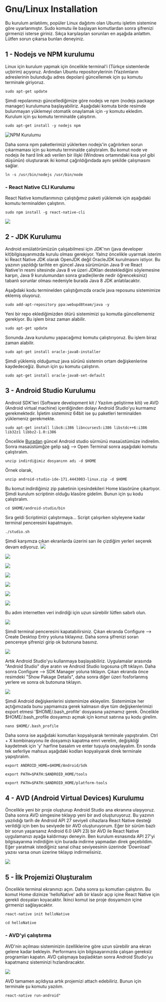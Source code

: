 # Gnu/Linux Installation

Bu kurulum anlatılımı, popüler Linux dağıtımı olan Ubuntu işletim sistemine göre uyarlanmıştır. Sudo komutu ile başlayan komutlardan sonra şifrenizi girmenizi isterse giriniz. Sıkça karşılaşılan sorunları en aşağıda anlattım. Lütfen sorun çıkarsa bunları deneyiniz.

## 1 - Nodejs ve NPM kurulumu
Linux için kurulum yapmak için öncelikle terminal'i (Türkçe sistemlerde uçbirim) açıyoruz. Ardından Ubuntu repositorylerinin (Yazılımların adreslerinin bulunduğu adres depoları) güncellemek için şu komutu terminale giriyoruz. 

`sudo apt-get update`

Şimdi repolarımızı güncellediğimize göre nodejs ve npm (nodejs package manager) kurulumuna başlayabiliriz. Aşağıdaki komuta birde resimde bulunmayan yüklemeyi otomatik onaylamak için -y komutu ekledim. Kurulum için şu komutu terminalde çalışıtırın. 

`sudo apt-get install -y nodejs npm`

![NPM Kurulumu](/assets/npmvenodejskurulum.png)

Daha sonra npm paketlerimizi yüklerken nodejs'in çağrılırken sorun çıkarmaması için şu komutu terminalde çalıştıralım. Bu komut node ve nodejs ile hard link adı verilen bir ilişki (Windows ortamındaki kısa yol  gibi düşünün) oluşturarak iki komut çağrıldığındada aynı şekilde çalışmasını sağlar.

`ln -s /usr/bin/nodejs /usr/bin/node`

### - React Native CLI Kurulumu
React Native komutlarımınızı çalıştığımız paketi yüklemek  için aşağıdaki komutu terminalden çalıştırın. 

`sudo npm install -g react-native-cli`

![](/assets/LinuxReactNativeCLI.png)

## 2 - JDK Kurulumu
Android emülatörümüzün çalışabilmesi için JDK'nın (java developer kit)bilgisayarımızda kurulu olması gerekiyor. Yalnız öncelikle uyarmak isterim ki React Native JDK olarak OpenJDK değil OracleJDK kurulmasını istiyor. Bu yazının yazıldığı tarihte en güncel Java sürümünün Java 9 ve React Native'in resmi sitesinde Java 8 ve üzeri JDKları desteklediğini söylemesine karşın, Java 9 kurulumundan sonra gradle(ilerde nedir öğrenceksiniz) tabanlı sorunlar olması nedeniyle burada Java 8 JDK anlatılacaktır. 

Aşağıdaki kodu terminelden çalıştığımızda oracle java reposunu sistemimize eklemiş oluyoruz.

`sudo add-apt-repository ppa:webupd8team/java -y`

Yeni bir repo eklediğimizden ötürü sistemimizi şu komutla güncellememiz gerekiyor. Bu işlem biraz zaman alabilir.

`sudo apt-get update`

Sonunda Java kurulumu yapacağımız komutu çalıştırıyoruz. Bu işlem biraz zaman alabilir.
 
`sudo apt-get install oracle-java8-installer`

Şimdi yüklemiş olduğumuz java sürünü sistemin ortam değişkenlerine kaydedeceğiz. Bunun için şu komutu çalıştırın.

`sudo apt-get install oracle-java8-set-default`

## 3 - Android Studio Kurulumu
Android SDK'leri (Software development kit / Yazılım geliştirme kiti) ve AVD (Android virtual machine) içerdiğinden dolayı Android Studio'yu kurmamız gerekmektedir. İşletim sisteminiz 64bit ise şu paketleri terminalden yüklemeniz gerekmekte.

`sudo apt-get install libc6:i386 libncurses5:i386 libstdc++6:i386 lib32z1 libbz2-1.0:i386`
 
Öncelikle [Buradan](https://developer.android.com/studio/index.html) güncel Android studio sürmünü masaüstümüze indirelim. Sonra masaüstümğze gelip sağ --> Open Terminal sonra aşağıdaki komutu çalıştıralım. 

`unzip indirdiğimiz dosyanınn adı -d $HOME`

Örnek olarak,

`unzip android-studio-ide-171.4443003-linux.zip -d $HOME`

Bu komut indirdiğimiz zip paketinin içesindekileri Home klasörüne çıkartıyor. Şimdi kurulum scriptinin olduğu klasöre gidelim. Bunun için şu kodu çalıştıralım. 

`cd $HOME/android-studio/bin`

Sıra geldi Scriptimizi çalıştırmaya... Script çalışırken söyleyene kadar terminal penceresini kapatmayın.

`./studio.sh`

Şimdi karşımıza çıkan ekranlarda üzerini sarı ile çizdiğim yerleri seçerek devam ediyoruz.
![](/assets/LinuxAndroidStudioSettingLocation.png)

![](/assets/LinuxAndroidStudioSetup1.png)

![](/assets/LinuxAndroidStudioSetup2.png)

![](/assets/LinuxAndroidStudioSetup3.png)

![](/assets/LinuxAndroidStudioSetup4.png)

![](/assets/LinuxAndroidStudioSetup5.png)

![](/assets/LinuxAndroidStudioSetup6.png)

Bu adım internetten veri indirdiği için uzun sürebilir lütfen sabırlı olun. 

![](/assets/LinuxAndroidStudioSetup7.png)

Şimdi terminal penceresini kapatabilirsiniz. Çıkan ekranda Configure --> Create Desktop Entry yoluna tıklayınız. Daha sonra şifrenizi soran pencereye şifrenizi girip ok butonuna basınız. 

![](/assets/LinuxAndroidStudioSetup8.png)

Artık Android Studio'yu kullanmaya başlayabiliriz. Uygulamalar arasında "Android Studio" diye aratın ve Android Studio logosuna çift tıklayın. Daha sonra Configure --> SDK Manager yoluna tıklayın. Çıkan ekranda önce resimdeki "Show Pakage Details", daha sonra diğer üzeri fosforlanmış yerlere ve sonra ok butonuna tıklayın.

![](/assets/LinuxSDKManager.png)

Şimdi Android değişkenlerini sistemimize ekleyelim. Sistemimize her açtığımızada bunu yapmamıza gerek kalmasın diye tüm değişkenlerimizi export etmesi '$HOME/.bash_profile' dosyasına yazmamız gerek. Öncelikle $HOME/.bash_profile dosyamızı açmak için komut satırına şu kodu girelim. 

`nano $HOME/.bash_profile`

Daha sonra ise aşağıdaki komutları kopyalıyarak terminale yapıştıralım. Ctrl + X kombinasyonu ile dosyamızı kapatma emri verelim, değişikliği kaydetmek için 'y' harfine basalım ve enter tuşuyla onaylayalım. En sonda tek seferliye mahsus aşağıdaki kodları kopyalıyarak direk terminale yapıştıralım.

`export ANDROID_HOME=$HOME/Android/Sdk`

`export PATH=$PATH:$ANDROID_HOME/tools`

`export PATH=$PATH:$ANDROID_HOME/platform-tools`

## 4 - AVD (Android Virtual Devices) Kurulumu 
Öncelikle yeni bir proje oluşturup Android Studio ana ekranına ulaşıyoruz. Daha sonra AVD simgesine tıklayıp yeni bir avd oluşturuyoruz. Bu yazının yazılıdığı tarih de Android API 27 seviyeli cihazlara React Native desteği verildiği için ben bu seviyede bir AVD oluşturuyorum. Eğer bir sürüm bazlı bir sorun yaşarsanız Android 6.0 (API 23) bir AVD ile React Native uygulamanızı ayağa kaldırmayı deneyin. Ben kurulum esnasında API 27'yi bilgisayarıma indirdiğim için burada indirme yapmadan direk geçebildim. Eğer yaratmak istediğiniz sanal cihaz seviyeesinin üzerinde 'Download' yazısı varsa onun üzerine tıklayıp indirmelisiniz. 

![](/assets/LinuxAVDKurulumu.gif)

## 5 - İlk Projemizi Oluşturalım

Öncelikle terminal ekranınızı açın. Daha sonra şu komutları çalıştırın. Bu komut Home dizinize 'helloNative' adlı bir klasör açıp içine React Native için gerekli dosyaları koyacaktır. İkinci komut ise proje dosyamızın içine girmenizi sağlayacaktır.

`react-native init helloNative`

`cd helloNative`

### - AVD'yi çalıştırma
AVD'nin açılması sisteminizin özelliklerine göre uzun sürebilir ana ekran gelene kadar bekleyin. Performans için bilgisayarınızda çalışan gereksiz programları kapatın. AVD çalışmaya başladıktan sonra Android Studio'yu kapatmanız sisteminizi hızlandıracaktır. 

![](/assets/LinuxAVDCalistirma.gif)

AVD tamamen açıldıysa artık projemizi attach edebiliriz. Bunun için terminale şu komutu yazılım.

`react-native run-android"`
